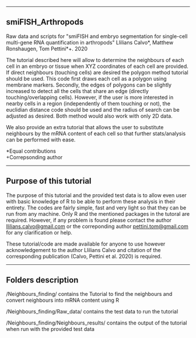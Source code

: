 --------------------
smiFISH_Arthropods
--------------------

Raw data and scripts for "smiFISH and embryo segmentation for single-cell multi-gene RNA quantification in arthropods" 
Llilians Calvo*, Matthew Ronshaugen, Tom Pettini*+. 2020

The tutorial described here will allow to determine the neighbours of each cell in an embryo or tissue when XYZ coordinates 
of each cell are provided. If direct neighbours (touching cells) are desired the polygon method tutorial should be used. 
This code first draws each cell as a polygon using membrane markers. Secondly, the edges of polygons can be slightly increased 
to detect all the cells that share an edge (directly touching/overlapping cells). 
However, if the user is more interested in nearby cells in a region (independently of them touching or not), the euclidian 
distance code should be used and the radius of search can be adjusted as desired. Both method would also work with only 2D data. 

We also provide an extra tutorial that allows the user to substitute neighbours by the mRNA content of each cell so that further 
stats/analysis can be performed with ease. 

 *Equal contributions\
 +Correpsonding author
 
--------------------------
Purpose of this tutorial
--------------------------
The purpose of this tutorial and the provided test data is to allow even user with basic knowledge of R to be able to perform these 
analysis in their entirety. The codes are fairly simple, fast and very light so that they can be run from any machine. Only R and
the mentioned packages in the tutoral are required. However, if any problem is found please contact the author
llilians.calvo@gmail.com or the correponding author pettini.tom@gmail.com for any clarification or help. 

These tutorial/code are made available for anyone to use however acknowledgement to the author Llilians Calvo and citation of the 
corresponding publication (Calvo, Pettini et al. 2020) is required. 


--------------------
Folders description
--------------------
/Neighbours_finding/ contains the Tutorial to find the neighbours and convert neighbours into mRNA content using R

/Neighbours_finding/Raw_data/ contains the test data to run the tutorial 

/Neighbours_finding/Neighbours_results/ contains the output of the tutorial when run with the provided test data


